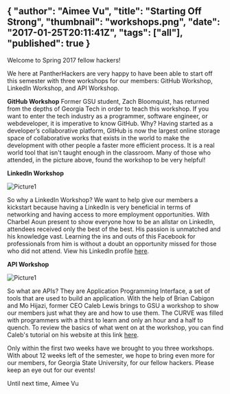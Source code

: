 {
  "author": "Aimee Vu",
  "title": "Starting Off Strong",
  "thumbnail": "workshops.png",
  "date": "2017-01-25T20:11:41Z",
  "tags": ["all"],
  "published": true
}
---
Welcome to Spring 2017 fellow hackers!

We here at PantherHackers are very happy to have been able to start off this semester with three workshops for our members: GitHub Workshop, LinkedIn Workshop, and API Workshop.

**GitHub Workshop**
Former GSU student, Zach Bloomquist, has returned from the depths of Georgia Tech in order to teach this workshop. If you want to enter the tech industry as a programmer, software engineer, or webdeveloper, it is imperative to know GitHub. Why? Having started as a developer’s collaborative platform, GitHub is now the largest online storage space of collaborative works that exists in the world to make the development with other people a faster more efficient process. It is a real world tool that isn't taught enough in the classroom. Many of those who attended, in the picture above, found the workshop to be very helpful!

**LinkedIn Workshop**

![Picture1](http://imgur.com/uzMAfQE.jpg)

So why a LinkedIn Workshop? We want to help give our members a kickstart because having a LinkedIn is very beneficial in terms of networking and having access to more employment opportunities. With Charbel Aoun present to show everyone how to be an allstar on LinkedIn, attendees received only the best of the best. His passion is unmatched and his knowledge vast. Learning the ins and outs of this Facebook for professionals from him is without a doubt an opportunity missed for those who did not attend. View his LinkedIn profile [here](https://www.linkedin.com/in/chrblaoun1).

**API Workshop**

![Picture1](http://imgur.com/zMbyLaY.jpg)

So what are APIs? They are Application Programming Interface, a set of tools that are used to build an application. With the help of Brian Cabigon and Mo Hijazi, former CEO Caleb Lewis brings to GSU a workshop to show our members just what they are and how to use them. The CURVE was filled with programmers with a thirst to learn and only an hour and a half to quench. To review the basics of what went on at the workshop, you can find Caleb's tutorial on his website at this link [here](http://blog.caleblewis.me/apis/).

Only within the first two weeks have we brought to you three workshops. With about 12 weeks left of the semester, we hope to bring even more for our members, for Georgia State University, for our fellow hackers. Please keep an eye out for our events!

Until next time,
Aimee Vu
